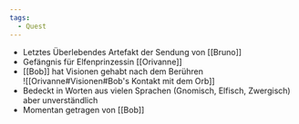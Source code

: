 ```yaml
---
tags:
  - Quest
---
```


- Letztes Überlebendes Artefakt der Sendung von [[Bruno]]
- Gefängnis für Elfenprinzessin [[Orivanne]]
- [[Bob]] hat Visionen gehabt nach dem Berühren  
	![[Orivanne#Visionen#Bob's Kontakt mit dem Orb]]
- Bedeckt in Worten aus vielen Sprachen (Gnomisch, Elfisch, Zwergisch) aber unverständlich
- Momentan getragen von [[Bob]]